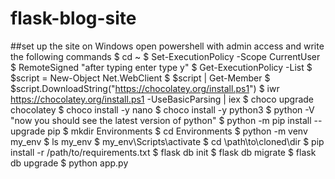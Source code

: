 # flask-blog-site

##set up the site on Windows 
  open powershell with admin access and write the following commands
  $ cd ~
  $ Set-ExecutionPolicy -Scope CurrentUser
  $ RemoteSigned "after typing enter type y"
  $ Get-ExecutionPolicy -List
  $ $script = New-Object Net.WebClient
  $ $script | Get-Member
  $ $script.DownloadString("https://chocolatey.org/install.ps1")
  $ iwr https://chocolatey.org/install.ps1 -UseBasicParsing | iex
  $ choco upgrade chocolatey
  $ choco install -y nano
  $ choco install -y python3
  $ python -V "now you should see the latest version of python"
  $ python -m pip install --upgrade pip
  $ mkdir Environments
  $ cd Environments
  $ python -m venv my_env
  $ ls my_env
  $ my_env\Scripts\activate
  $ cd \path\to\cloned\dir 
  $ pip install -r /path/to/requirements.txt
  $ flask db init
  $ flask db migrate
  $ flask db upgrade
  $ python app.py
  
